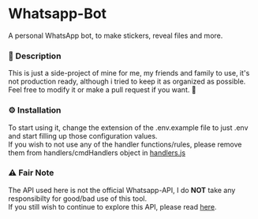# Whatsapp-Bot
A personal WhatsApp bot, to make stickers, reveal files and more.

### 📙 Description
This is just a side-project of mine for me, my friends and family to use,
it's not production ready, although i tried to keep it as organized as possible.  
Feel free to modify it or make a pull request if you want. 🙂

### ⚙️ Installation
To start using it, change the extension of the .env.example file to just .env and start filling up those configuration values.  
If you wish to not use any of the handler functions/rules, please remove them from handlers/cmdHandlers object in [handlers.js](src/whatsapp/handlers/handlers.js)

### ⚠️ Fair Note
The API used here is not the official Whatsapp-API, I do **NOT** take any responsibilty for good/bad use of this tool.  
If you still wish to continue to explore this API, please read [here](https://wwebjs.dev/).
